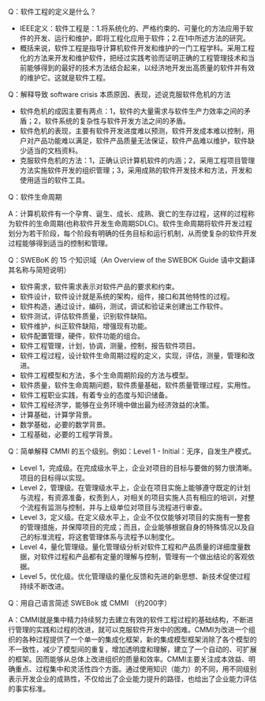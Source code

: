 Q：软件工程的定义是什么？ 
- IEEE定义：软件工程是：1.将系统化的、严格约束的、可量化的方法应用于软件的开发、运行和维护，即将工程化应用于软件；2.在1中所述方法的研究。
- 概括来说，软件工程是指导计算机软件开发和维护的一门工程学科。采用工程化的方法来开发和维护软件，把经过实践考验而证明正确的工程管理技术和当前能够得到的最好的技术方法结合起来，以经济地开发出高质量的软件并有效的维护它。这就是软件工程。

Q：解释导致 software crisis 本质原因、表现，述说克服软件危机的方法
- 软件危机的成因主要有两点：1，软件的大量需求与软件生产力效率之间的矛盾；2，软件系统的复杂性与软件开发方法之间的矛盾。
- 软件危机的表现，主要有软件开发进度难以预测，软件开发成本难以控制，用户对产品功能难以满足，软件产品质量无法保证，软件产品难以维护，软件缺少适当的文档资料。
- 克服软件危机的方法：1，正确认识计算机软件的内涵；2，采用工程项目管理方法实施软件开发的组织管理；3，采用成熟的软件开发技术和方法，开发和使用适当的软件工具。

Q：软件生命周期

A：计算机软件有一个孕育、诞生、成长、成熟、衰亡的生存过程，这样的过程称为软件的生命周期(也称软件开发生命周期SDLC)。软件生命周期将软件开发过程划分为若干阶段，每个阶段有明确的任务目标和运行机制，从而使复杂的软件开发过程能够得到适当的控制和管理。 

Q：SWEBoK 的 15 个知识域（An Overview of the SWEBOK Guide 请中文翻译其名称与简短说明）
- 软件需求，软件需求表示对软件产品的要求和约束。
- 软件设计，软件设计就是系统的架构，组件，接口和其他特性的过程。
- 软件构造，通过设计，编码，测试，调试和验证来创建出工作软件。
- 软件测试，评估软件质量，识别软件缺陷。
- 软件维护，纠正软件缺陷，增强现有功能。
- 软件配置管理，硬件，软件功能的组合。
- 软件工程管理，计划，协调，测量，控制，报告软件项目。
- 软件工程过程，设计软件生命周期过程的定义，实现，评估，测量，管理和改进。
- 软件工程模型和方法，多个生命周期阶段的方法与模型。
- 软件质量，软件生命周期问题，软件质量基础，软件质量管理过程，实用性。
- 软件工程职业实践，有着专业的态度与知识储备。
- 软件工程经济学，能够在业务环境中做出最为经济效益的决策。
- 计算基础，计算学背景。
- 数学基础，必要的数学背景。
- 工程基础，必要的工程学背景。

Q：简单解释 CMMI 的五个级别。例如：Level 1 - Initial：无序，自发生产模式。
- Level 1，完成级。在完成级水平上，企业对项目的目标与要做的努力很清晰。项目的目标得以实现。 
- Level 2，管理级。在管理级水平上，企业在项目实施上能够遵守既定的计划与流程，有资源准备，权责到人，对相关的项目实施人员有相应的培训，对整个流程有监测与控制，并与上级单位对项目与流程进行审查。
- Level 3，定义级。在定义级水平上，企业不仅仅能够对项目的实施有一整套的管理措施，并保障项目的完成；而且，企业能够根据自身的特殊情况以及自己的标准流程，将这套管理体系与流程予以制度化。
- Level 4，量化管理级。量化管理级分析对软件工程和产品质量的详细度量数据，对软件过程和产品都有定量的理解与控制，管理有一个做出结论的客观依据。
- Level 5，优化级。优化管理级的量化反馈和先进的新思想、新技术促使过程持续不断改进。

Q：用自己语言简述 SWEBok 或 CMMI （约200字）

A：CMMI就是集中精力持续努力去建立有效的软件工程过程的基础结构，不断进行管理的实践和过程的改进，就可以克服软件开发中的困难。CMMI为改进一个组织的各种过程提供了一个单一的集成化框架，新的集成模型框架消除了各个模型的不一致性，减少了模型间的重复，增加透明度和理解，建立了一个自动的、可扩展的框架。因而能够从总体上改进组织的质量和效率。CMMI主要关注成本效益、明确重点、过程集中和灵活性四个方面。通过使用知识（能力）的不同，用不同级别表示开发企业的成熟性，不仅给出了企业能力提升的路径，也给出了企业能力评估的事实标准。
